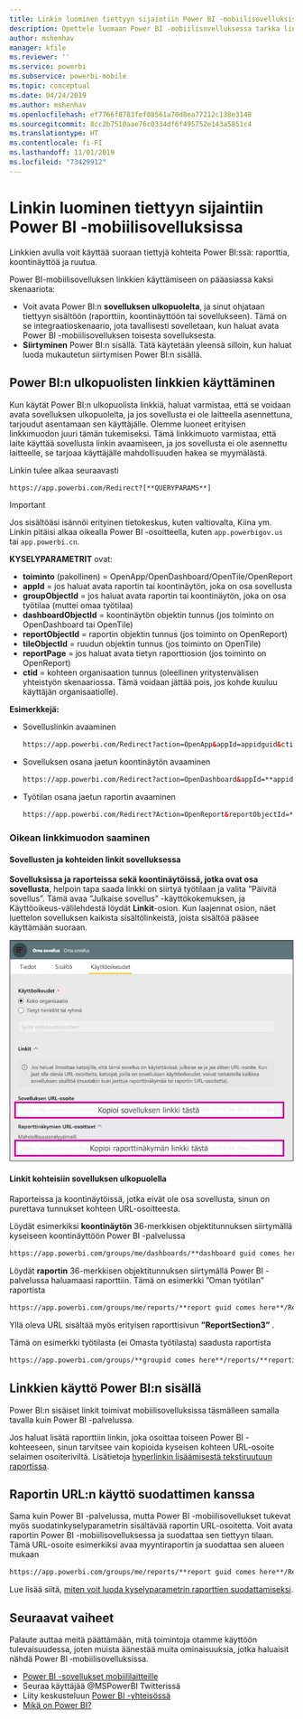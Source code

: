 ```yaml
---
title: Linkin luominen tiettyyn sijaintiin Power BI ‑mobiilisovelluksissa
description: Opettele luomaan Power BI ‑mobiilisovelluksessa tarkka linkki tiettyyn koontinäkymään, ruutuun tai raporttiin käyttämällä URI-tunnusta.
author: mshenhav
manager: kfile
ms.reviewer: ''
ms.service: powerbi
ms.subservice: powerbi-mobile
ms.topic: conceptual
ms.date: 04/24/2019
ms.author: mshenhav
ms.openlocfilehash: ef7766f8783fef08561a70d8ea77212c138e3148
ms.sourcegitcommit: 8cc2b7510aae76c0334df6f495752e143a5851c4
ms.translationtype: HT
ms.contentlocale: fi-FI
ms.lasthandoff: 11/01/2019
ms.locfileid: "73429912"
---
```

# <a name="create-a-link-to-a-specific-location-in-the-power-bi-mobile-apps"></a>Linkin luominen tiettyyn sijaintiin Power BI ‑mobiilisovelluksissa
Linkkien avulla voit käyttää suoraan tiettyjä kohteita Power BI:ssä: raporttia, koontinäyttöä ja ruutua.

Power BI-mobiilisovelluksen linkkien käyttämiseen on pääasiassa kaksi skenaariota: 

* Voit avata Power BI:n **sovelluksen ulkopuolelta**, ja sinut ohjataan tiettyyn sisältöön (raporttiin, koontinäyttöön tai sovellukseen). Tämä on se integraatioskenaario, jota tavallisesti sovelletaan, kun haluat avata Power BI -mobiilisovelluksen toisesta sovelluksesta. 
* **Siirtyminen** Power BI:n sisällä. Tätä käytetään yleensä silloin, kun haluat luoda mukautetun siirtymisen Power BI:n sisällä.


## <a name="use-links-from-outside-of-power-bi"></a>Power BI:n ulkopuolisten linkkien käyttäminen
Kun käytät Power BI:n ulkopuolista linkkiä, haluat varmistaa, että se voidaan avata sovelluksen ulkopuolelta, ja jos sovellusta ei ole laitteella asennettuna, tarjoudut asentamaan sen käyttäjälle. Olemme luoneet erityisen linkkimuodon juuri tämän tukemiseksi. Tämä linkkimuoto varmistaa, että laite käyttää sovellusta linkin avaamiseen, ja jos sovellusta ei ole asennettu laitteelle, se tarjoaa käyttäjälle mahdollisuuden hakea se myymälästä.

Linkin tulee alkaa seuraavasti  
```html
https://app.powerbi.com/Redirect?[**QUERYPARAMS**]
```

> [!IMPORTANT]
> Jos sisältöäsi isännöi erityinen tietokeskus, kuten valtiovalta, Kiina ym. Linkin pitäisi alkaa oikealla Power BI -osoitteella, kuten `app.powerbigov.us` tai `app.powerbi.cn`.   
>


**KYSELYPARAMETRIT** ovat:
* **toiminto** (pakollinen) = OpenApp/OpenDashboard/OpenTile/OpenReport
* **appId** = jos haluat avata raportin tai koontinäytön, joka on osa sovellusta 
* **groupObjectId** = jos haluat avata raportin tai koontinäytön, joka on osa työtilaa (muttei omaa työtilaa)
* **dashboardObjectId** = koontinäytön objektin tunnus (jos toiminto on OpenDashboard tai OpenTile)
* **reportObjectId** = raportin objektin tunnus (jos toiminto on OpenReport)
* **tileObjectId** = ruudun objektin tunnus (jos toiminto on OpenTile)
* **reportPage** = jos haluat avata tietyn raporttiosion (jos toiminto on OpenReport)
* **ctid** = kohteen organisaation tunnus (oleellinen yritystenvälisen yhteistyön skenaariossa. Tämä voidaan jättää pois, jos kohde kuuluu käyttäjän organisaatiolle).

**Esimerkkejä:**

* Sovelluslinkin avaaminen 
  ```html
  https://app.powerbi.com/Redirect?action=OpenApp&appId=appidguid&ctid=organizationid
  ```

* Sovelluksen osana jaetun koontinäytön avaaminen 
  ```html
  https://app.powerbi.com/Redirect?action=OpenDashboard&appId=**appidguid**&dashboardObjectId=**dashboardidguid**&ctid=**organizationid**
  ```

* Työtilan osana jaetun raportin avaaminen
  ```html
  https://app.powerbi.com/Redirect?Action=OpenReport&reportObjectId=**reportidguid**&groupObjectId=**groupidguid**&reportPage=**ReportSectionName**
  ```

### <a name="how-to-get-the-right-link-format"></a>Oikean linkkimuodon saaminen

#### <a name="links-of-apps-and-items-in-app"></a>Sovellusten ja kohteiden linkit sovelluksessa

**Sovelluksissa ja raporteissa sekä koontinäytöissä, jotka ovat osa sovellusta**, helpoin tapa saada linkki on siirtyä työtilaan ja valita ”Päivitä sovellus”. Tämä avaa ”Julkaise sovellus” -käyttökokemuksen, ja Käyttöoikeus-välilehdestä löydät **Linkit**-osion. Kun laajennat osion, näet luettelon sovelluksen kaikista sisältölinkeistä, joista sisältöä pääsee käyttämään suoraan.

![Power BI:n julkaisusovelluslinkit ](./media/mobile-apps-links/mobile-link-copy-app-links.png)

#### <a name="links-of-items-not-in-app"></a>Linkit kohteisiin sovelluksen ulkopuolella 

Raporteissa ja koontinäytöissä, jotka eivät ole osa sovellusta, sinun on purettava tunnukset kohteen URL-osoitteesta.

Löydät esimerkiksi **koontinäytön** 36-merkkisen objektitunnuksen siirtymällä kyseiseen koontinäyttöön Power BI -palvelussa 

```html
https://app.powerbi.com/groups/me/dashboards/**dashboard guid comes here**?ctid=**organization id comes here**`
```

Löydät **raportin** 36-merkkisen objektitunnuksen siirtymällä Power BI -palvelussa haluamaasi raporttiin.
Tämä on esimerkki ”Oman työtilan” raportista

```html
https://app.powerbi.com/groups/me/reports/**report guid comes here**/ReportSection3?ctid=**organization id comes here**`
```
Yllä oleva URL sisältää myös erityisen raporttisivun **”ReportSection3”** .

Tämä on esimerkki työtilasta (ei Omasta työtilasta) saadusta raportista

```html
https://app.powerbi.com/groups/**groupid comes here**/reports/**reportid comes here**/ReportSection1?ctid=**organizationid comes here**
```

## <a name="use-links-inside-power-bi"></a>Linkkien käyttö Power BI:n sisällä

Power BI:n sisäiset linkit toimivat mobiilisovelluksissa täsmälleen samalla tavalla kuin Power BI -palvelussa.

Jos haluat lisätä raporttiin linkin, joka osoittaa toiseen Power BI -kohteeseen, sinun tarvitsee vain kopioida kyseisen kohteen URL-osoite selaimen osoiteriviltä. Lisätietoja [hyperlinkin lisäämisestä tekstiruutuun raportissa](https://docs.microsoft.com/power-bi/service-add-hyperlink-to-text-box).

## <a name="use-report-url-with-filter"></a>Raportin URL:n käyttö suodattimen kanssa
Sama kuin Power BI -palvelussa, mutta Power BI -mobiilisovellukset tukevat myös suodatinkyselyparametrin sisältävää raportin URL-osoitetta. Voit avata raportin Power BI -mobiilisovelluksessa ja suodattaa sen tiettyyn tilaan. Tämä URL-osoite esimerkiksi avaa myyntiraportin ja suodattaa sen alueen mukaan

```html
https://app.powerbi.com/groups/me/reports/**report guid comes here**/ReportSection3?ctid=**organization id comes here**&filter=Store/Territory eq 'NC'
```

Lue lisää siitä, [miten voit luoda kyselyparametrin raporttien suodattamiseksi](https://docs.microsoft.com/power-bi/service-url-filters).

## <a name="next-steps"></a>Seuraavat vaiheet
Palaute auttaa meitä päättämään, mitä toimintoja otamme käyttöön tulevaisuudessa, joten muista äänestää muita ominaisuuksia, jotka haluaisit nähdä Power BI ‑mobiilisovelluksissa. 

* [Power BI -sovellukset mobiililaitteille](mobile-apps-for-mobile-devices.md)
* Seuraa käyttäjää @MSPowerBI Twitterissä
* Liity keskusteluun [Power BI -yhteisössä](http://community.powerbi.com/)
* [Mikä on Power BI?](../../fundamentals/power-bi-overview.md)


